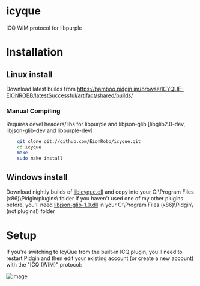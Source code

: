 # icyque
ICQ WIM protocol for libpurple

# Installation #
## Linux install ##
Download latest builds from https://bamboo.pidgin.im/browse/ICYQUE-EIONROBB/latestSuccessful/artifact/shared/builds/

### Manual Compiling ###
Requires devel headers/libs for libpurple and libjson-glib [libglib2.0-dev, libjson-glib-dev and libpurple-dev]
```bash
	git clone git://github.com/EionRobb/icyque.git
	cd icyque
	make
	sudo make install
```

## Windows install ##
Download nightly builds of [libicyque.dll](https://eion.robbmob.com/libicyque.dll) and copy into your C:\Program Files (x86)\Pidgin\plugins\ folder
If you haven't used one of my other plugins before, you'll need [libjson-glib-1.0.dll](https://eion.robbmob.com/libjson-glib-1.0.dll) in your C:\Program Files (x86)\Pidgin\ (not plugins!) folder

# Setup #
If you're switching to IcyQue from the built-in ICQ plugin, you'll need to restart Pidgin and then edit your existing account (or create a new account) with the "ICQ (WIM)" protocol:

![image](https://user-images.githubusercontent.com/1063865/55356131-95b07b00-5526-11e9-9fb8-27e0fc18ce74.png)
